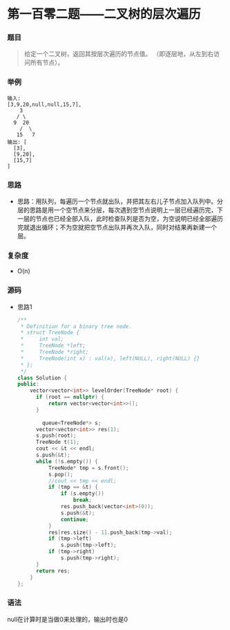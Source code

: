 # 第一百零二题——二叉树的层次遍历

### 题目

> 给定一个二叉树，返回其按层次遍历的节点值。 （即逐层地，从左到右访问所有节点）。
>

### 举例

```
输入:
[3,9,20,null,null,15,7],
    3
   / \
  9  20
    /  \
   15   7
输出: [
  [3],
  [9,20],
  [15,7]
]
```

### 思路

* 思路：用队列，每遍历一个节点就出队，并把其左右儿子节点加入队列中。分层的思路是用一个空节点来分层，每次遇到空节点说明上一层已经遍历完，下一层的节点也已经全部入队，此时检查队列是否为空，为空说明已经全部遍历完就退出循环；不为空就把空节点出队并再次入队，同时对结果再新建一个层。

### 复杂度

- O(n)


### 源码

* 思路1

  ```c++
  /**
   * Definition for a binary tree node.
   * struct TreeNode {
   *     int val;
   *     TreeNode *left;
   *     TreeNode *right;
   *     TreeNode(int x) : val(x), left(NULL), right(NULL) {}
   * };
   */
  class Solution {
  public:
      vector<vector<int>> levelOrder(TreeNode* root) {
  		if (root == nullptr) {
  			return vector<vector<int>>();
  		}
  		
          queue<TreeNode*> s;
  		vector<vector<int>> res(1);
  		s.push(root);
  		TreeNode t(1);
  		cout << &t << endl;
  		s.push(&t);
  		while (!s.empty()) {
  			TreeNode* tmp = s.front();
  			s.pop();
  			//cout << tmp << endl;
  			if (tmp == &t) {
  				if (s.empty())
  					break;
  				res.push_back(vector<int>(0));
  				s.push(&t);
  				continue;
  			}
  			res[res.size() - 1].push_back(tmp->val);
  			if (tmp->left)
  				s.push(tmp->left);
  			if (tmp->right)
  				s.push(tmp->right);
  		}
  		return res;        
      }
  };
  ```


### 语法

null在计算时是当做0来处理的，输出时也是0